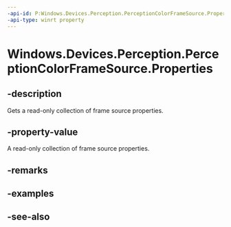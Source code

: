 ----api-id: P:Windows.Devices.Perception.PerceptionColorFrameSource.Properties
-api-type: winrt property
---<!-- Property syntaxpublic Windows.Foundation.Collections.IMapView<string, object> Properties { get; }--># Windows.Devices.Perception.PerceptionColorFrameSource.Properties## -descriptionGets a read-only collection of frame source properties.## -property-valueA read-only collection of frame source properties.## -remarks## -examples## -see-also